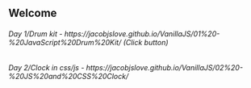 ## Welcome

<h6> Day 1/Drum kit - https://jacobjslove.github.io/VanillaJS/01%20-%20JavaScript%20Drum%20Kit/  (Click button)</h6>
<h6> Day 2/Clock in css/js - https://jacobjslove.github.io/VanillaJS/02%20-%20JS%20and%20CSS%20Clock/ </h6>
